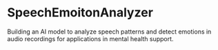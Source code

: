 # SpeechEmoitonAnalyzer
Building an AI model to analyze speech patterns and detect emotions in audio recordings for applications in mental health support.
